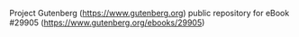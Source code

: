 Project Gutenberg (https://www.gutenberg.org) public repository for eBook #29905 (https://www.gutenberg.org/ebooks/29905)
